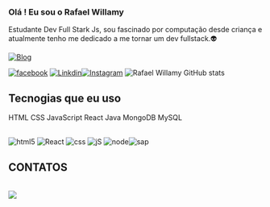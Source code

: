 ### Olá ! Eu sou o Rafael Willamy 
Estudante Dev Full Stark Js, 
sou fascinado por computação desde criança e atualmente tenho me dedicado a me tornar um dev fullstack.👽

[![Blog](https://img.shields.io/badge/dev.to-0A0A0A?style=for-the-badge&logo=dev.to&logoColor=white)](htpps://sujeitoprogramador.com)

[![facebook](https://img.shields.io/badge/Facebook-1877F2?style=for-the-badge&logo=facebook&logoColor=white)](https://m.facebook.com/rafael.willamy?ref_component=mbasic_home_header&ref_page=%2Fwap%2Fhome.php&refid=8)
[![Linkdin](https://img.shields.io/badge/LinkedIn-0077B5?style=for-the-badge&logo=linkedin&logoColor=white)](https://www.linkedin.com/in/rafael-willamy-6128b7175)[![Instagram](https://img.shields.io/badge/Instagram-E4405F?style=for-the-badge&logo=instagram&logoColor=white)](https://www.instagram.com/invites/contact/?i=1iokeiq92d7x8&utm_content=mujapr)
![Rafael Willamy GitHub stats](https://github-readme-stats.vercel.app/api?username=RafaelWillamy&show_icons=true&theme=dracula)

## Tecnogias que eu uso

HTML
CSS
JavaScript
React
Java
MongoDB
MySQL

 

<div style="display: inline_block"><br/>
           <img alt="html5" src="https://img.shields.io/badge/HTML5-E34F26?style=for-the-badge&logo=html5&logoColor=white"/>
 <img alt="React" src="https://img.shields.io/badge/React-20232A?style=for-the-badge&logo=react&logoColor=61DAFB"/>
<img alt="css" src="https://img.shields.io/badge/CSS3-1572B6?style=for-the-badge&logo=css3&logoColor=white"/>
<img alt="jS" src="https://img.shields.io/badge/JavaScript-F7DF1E?style=for-the-badge&logo=javascript&logoColor=black"/>
<img alt="node" src="https://img.shields.io/badge/Node.js-43853D?style=for-the-badge&logo=node.js&logoColor=white"/><img alt="sap" src="https://img.shields.io/badge/SAP-0FAAFF?style=for-the-badge&logo=sap&logoColor=white"/>
</div>

## CONTATOS
<div style="display: inline_block"><br/>
<img src="https://img.shields.io/badge/Gmail-D14836?style=for-the-badge&logo=gmail&logoColor=white">
</div>

